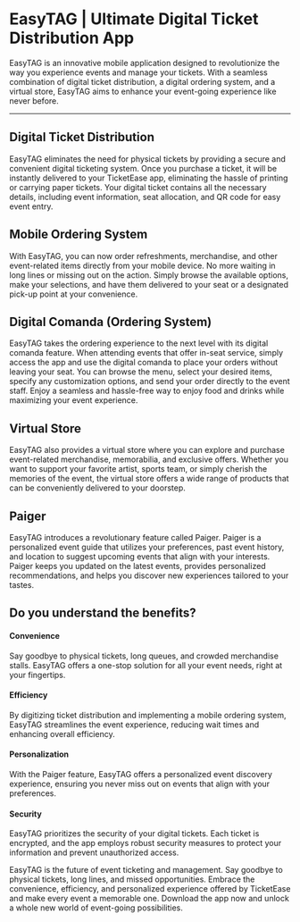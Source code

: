 # EasyTAG | Ultimate Digital Ticket Distribution App
EasyTAG is an innovative mobile application designed to revolutionize the way you experience events and manage your tickets. With a seamless combination of digital ticket distribution, a digital ordering system, and a virtual store, EasyTAG aims to enhance your event-going experience like never before.

--------------

## Digital Ticket Distribution
EasyTAG eliminates the need for physical tickets by providing a secure and convenient digital ticketing system. Once you purchase a ticket, it will be instantly delivered to your TicketEase app, eliminating the hassle of printing or carrying paper tickets. Your digital ticket contains all the necessary details, including event information, seat allocation, and QR code for easy event entry.

## Mobile Ordering System
With EasyTAG, you can now order refreshments, merchandise, and other event-related items directly from your mobile device. No more waiting in long lines or missing out on the action. Simply browse the available options, make your selections, and have them delivered to your seat or a designated pick-up point at your convenience.

## Digital Comanda (Ordering System)
EasyTAG takes the ordering experience to the next level with its digital comanda feature. When attending events that offer in-seat service, simply access the app and use the digital comanda to place your orders without leaving your seat. You can browse the menu, select your desired items, specify any customization options, and send your order directly to the event staff. Enjoy a seamless and hassle-free way to enjoy food and drinks while maximizing your event experience.

## Virtual Store
EasyTAG also provides a virtual store where you can explore and purchase event-related merchandise, memorabilia, and exclusive offers. Whether you want to support your favorite artist, sports team, or simply cherish the memories of the event, the virtual store offers a wide range of products that can be conveniently delivered to your doorstep.

## Paiger
EasyTAG introduces a revolutionary feature called Paiger. Paiger is a personalized event guide that utilizes your preferences, past event history, and location to suggest upcoming events that align with your interests. Paiger keeps you updated on the latest events, provides personalized recommendations, and helps you discover new experiences tailored to your tastes.

## Do you understand the benefits?

#### Convenience
Say goodbye to physical tickets, long queues, and crowded merchandise stalls. EasyTAG offers a one-stop solution for all your event needs, right at your fingertips.

#### Efficiency
By digitizing ticket distribution and implementing a mobile ordering system, EasyTAG streamlines the event experience, reducing wait times and enhancing overall efficiency.

#### Personalization
With the Paiger feature, EasyTAG offers a personalized event discovery experience, ensuring you never miss out on events that align with your preferences.

#### Security
EasyTAG prioritizes the security of your digital tickets. Each ticket is encrypted, and the app employs robust security measures to protect your information and prevent unauthorized access.

EasyTAG is the future of event ticketing and management. Say goodbye to physical tickets, long lines, and missed opportunities. Embrace the convenience, efficiency, and personalized experience offered by TicketEase and make every event a memorable one. Download the app now and unlock a whole new world of event-going possibilities.

